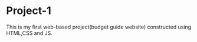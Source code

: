 # Project-1
This is my first web-based project(budget guide website) constructed using HTML,CSS and JS.
